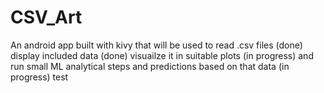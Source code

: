 # CSV_Art

An android app built with kivy that will be used to read .csv files (done)
display included data (done)
visuailze it in suitable plots (in progress)
and run small ML analytical steps and predictions based on that data (in progress)
test
